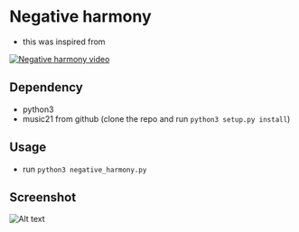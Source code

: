 # Negative harmony
- this was inspired from 

[![Negative harmony video](https://img.youtube.com/vi/0oI2iFrzA0o/0.jpg)](https://www.youtube.com/watch?v=0oI2iFrzA0o)

## Dependency
- python3
- music21 from github (clone the repo and run `python3 setup.py install`)

## Usage
- run `python3 negative_harmony.py`

## Screenshot

![Alt text](/image/negative_harmony.png?raw=true "Negative harmony example")
